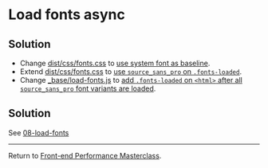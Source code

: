# Load fonts async

## Solution

* Change [dist/css/fonts.css](src/dist/css/fonts.css) to [use system font as baseline](https://github.com/voorhoede/performance-masterclass-2017-10/commit/a725dab2668c1da9cb6ab36c10b9ce6672233a2f#diff-c2833293ea247c7f50db4a0b8ec4a6a1).
* Extend [dist/css/fonts.css](src/dist/css/fonts.css) to [use `source_sans_pro` on `.fonts-loaded`](https://github.com/voorhoede/performance-masterclass-2017-10/commit/a725dab2668c1da9cb6ab36c10b9ce6672233a2f#diff-c2833293ea247c7f50db4a0b8ec4a6a1).
* Change [_base/load-fonts.js](src/_base/load-fonts.js) to [add `.fonts-loaded` on `<html>` after all `source_sans_pro` font variants are loaded](https://github.com/voorhoede/performance-masterclass-2017-10/commit/a725dab2668c1da9cb6ab36c10b9ce6672233a2f#diff-b0bcde0de40ae2d31ca2cebb823927f9).

## Solution

See [08-load-fonts](https://github.com/voorhoede/performance-masterclass-2017-10/tree/08-load-fonts)

---

Return to [Front-end Performance Masterclass](https://github.com/voorhoede/performance-masterclass-2017-10).

